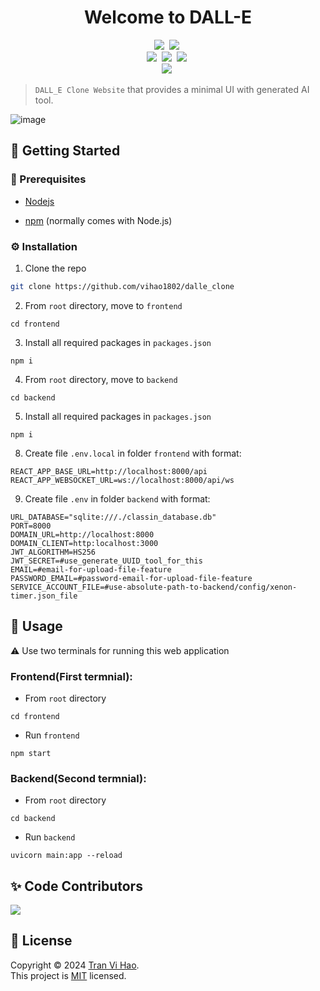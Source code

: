 <h1 align="center">Welcome to DALL-E</h1>
<p align="center">
<!--   <a href="https://github.com/vihao1802/Website-ClassIn/blob/main/LICENSE">
    <img alt="License: MIT" src="https://img.shields.io/badge/license-MIT-yellow.svg" target="_blank" />
  </a>
  <a href="https://github.com/vihao1802/Website-ClassIn/watchers">
    <img alt="GitHub" src="https://img.shields.io/github/watchers/vihao1802/Website-Classin" target="_blank" />
  </a> -->
</p>

<p align="center">
  <img src="https://img.shields.io/badge/React-20232A?style=for-the-badge&logo=react&logoColor=61DAFB"/></a>&nbsp
  <img src="https://img.shields.io/badge/Tailwind_CSS-38B2AC?style=for-the-badge&logo=tailwind-css&logoColor=white"/></a>&nbsp
  <br>
  <img src="https://img.shields.io/badge/Express%20js-000000?style=for-the-badge&logo=express&logoColor=white"/></a>&nbsp
  <img src="https://img.shields.io/badge/Cloudinary-3448C5?style=for-the-badge&logo=Cloudinary&logoColor=white"/></a>&nbsp
  <img src="https://img.shields.io/badge/MongoDB-4EA94B?style=for-the-badge&logo=mongodb&logoColor=white"/></a>&nbsp
  <br>
  <img src="https://img.shields.io/badge/JavaScript-323330?style=for-the-badge&logo=javascript&logoColor=F7DF1E"/></a>&nbsp 
</p>

> `DALL_E Clone Website` that provides a minimal UI with generated AI tool.

![image](https://github.com/vihao1802/dalle_clone/assets/108573121/ca894ff0-1611-4f3b-8ef9-0d35434a6bfa)


<!-- 
<img src="/docs/screenshot.png" width="100%">

## Render Deployment

### Frontend: <a href="https://website-classin-hu7l.onrender.com/" target="_blank">https://website-classin-hu7l.onrender.com/</a>

### Backend: <a href="https://website-classin.onrender.com" target="_blank">https://website-classin.onrender.com</a>
-->


<!-- GETTING STARTED -->

## 🎯 Getting Started

### 💎 Prerequisites

- <p><a href="https://nodejs.org/en">Nodejs</a></p>
- <p><a href="https://www.npmjs.com/">npm</a> (normally comes with Node.js)</p>

### ⚙️ Installation

1. Clone the repo

```sh
git clone https://github.com/vihao1802/dalle_clone
```
2. From `root` directory, move to `frontend`

```
cd frontend
```

3. Install all required packages in `packages.json`

```
npm i
```

4. From `root` directory, move to `backend`

```
cd backend
```

5. Install all required packages in `packages.json`

```
npm i
```

8. Create file `.env.local` in folder `frontend` with format:

```env
REACT_APP_BASE_URL=http://localhost:8000/api
REACT_APP_WEBSOCKET_URL=ws://localhost:8000/api/ws
```

9. Create file `.env` in folder `backend` with format:

```env
URL_DATABASE="sqlite:///./classin_database.db"
PORT=8000
DOMAIN_URL=http://localhost:8000
DOMAIN_CLIENT=http:localhost:3000
JWT_ALGORITHM=HS256
JWT_SECRET=#use_generate_UUID_tool_for_this
EMAIL=#email-for-upload-file-feature
PASSWORD_EMAIL=#password-email-for-upload-file-feature
SERVICE_ACCOUNT_FILE=#use-absolute-path-to-backend/config/xenon-timer.json_file
```

## 🚀 Usage

⚠️ Use two terminals for running this web application

### Frontend(First termnial):

- From `root` directory

```
cd frontend
```

- Run `frontend`

```
npm start
```

### Backend(Second termnial):

- From `root` directory

```
cd backend
```

- Run `backend`

```
uvicorn main:app --reload
```

## ✨ Code Contributors
<a href="https://github.com/vihao1802/dalle_clone/graphs/contributors">
  <img src="https://contrib.rocks/image?repo=vihao1802/dalle_clone" />
</a>

## 📝 License

Copyright © 2024 [Tran Vi Hao](https://github.com/vihao1802).<br />
This project is [MIT](https://github.com/vihao1802/Website-ClassIn/blob/main/LICENSE) licensed.
